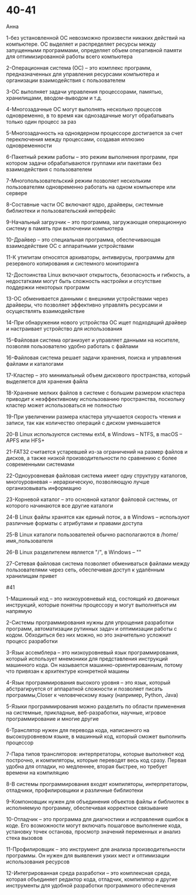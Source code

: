 # 40-41
Анна

1-без установленной ОС невозможно произвести никаких действий на компьютере. ОС выделяет и распределяет ресурсы между запущенными программами, определяет объем оперативной памяти для оптимизированной работы всего компьютера

2-Операционная система (ОС) – это комплекс программ, предназначенных для управления ресурсами компьютера и организации взаимодействия с пользователем

3-ОС выполняет задачи управления процессорами, памятью, хранилищами, вводом-выводом и т.д.

4-Многозадачные ОС могут выполнять несколько процессов одновременно, в то время как однозадачные могут обрабатывать только один процесс за раз

5-Многозадачность на одноядерном процессоре достигается за счет переключения между процессами, создавая иллюзию одновременности

6-Пакетный режим работы – это режим выполнения программ, при котором задачи обрабатываются группами или пакетами без взаимодействия с пользователем

7-Многопользовательский режим позволяет нескольким пользователям одновременно работать на одном компьютере или сервере

8-Составные части ОС включают ядро, драйверы, системные библиотеки и пользовательский интерфейс

9-Начальный загрузчик – это программа, загружающая операционную систему в память при включении компьютера

10-Драйвер – это специальная программа, обеспечивающая взаимодействие ОС с аппаратными устройствами

11-К утилитам относятся архиваторы, антивирусы, программы для резервного копирования и системного мониторинга

12-Достоинства Linux включают открытость, безопасность и гибкость, а недостатками могут быть сложность настройки и отсутствие поддержки некоторых программ

13-ОС обменивается данными с внешними устройствами через драйверы, что позволяет эффективно управлять ресурсами и осуществлять взаимодействие

14-При обнаружении нового устройства ОС ищет подходящий драйвер и настраивает устройство для использования

15-Файловая система организует и управляет данными на носителе, позволяя пользователю удобно работать с файлами

16-Файловая система решает задачи хранения, поиска и управления файлами и каталогами

17-Кластер – это минимальный объем дискового пространства, который выделяется для хранения файла

18-Хранение мелких файлов в системе с большим размером кластера приводит к неэффективному использованию пространства, поскольку кластер может использоваться не полностью

19-При увеличении размера кластера улучшается скорость чтения и записи, так как количество операций с диском уменьшается

20-В Linux используются системы ext4, в Windows – NTFS, в macOS – APFS или HFS+

21-FAT32 считается устаревшей из-за ограничений на размер файлов и дисков, а также низкой производительности по сравнению с более современными системами

22-Одноуровневая файловая система имеет одну структуру каталогов, многоуровневая – иерархическую, позволяющую лучше организовывать информацию

23-Корневой каталог – это основной каталог файловой системы, от которого начинаются все другие каталоги

24-В Linux файлы хранятся как единый поток, а в Windows – используют различные форматы с атрибутами и правами доступа

25-В Linux каталоги пользователей обычно располагаются в /home/имя_пользователя

26-В Linux разделителем является "/", в Windows – "\"

27-Сетевая файловая система позволяет обмениваться файлами между пользователями через сеть, обеспечивая доступ к удалённым хранилищам
привет

#41

1-Машинный код – это низкоуровневый код, состоящий из двоичных инструкций, которые понятны процессору и могут выполняться им напрямую

2-Системы программирования нужны для упрощения разработки программ, автоматизации рутинных задач и оптимизации работы с кодом. Обходиться без них можно, но это значительно усложнит процесс разработки

3-Язык ассемблера – это низкоуровневый язык программирования, который использует мнемоники для представления инструкций машинного кода. Он называется машинно-ориентированным, потому что привязан к архитектуре конкретной машины

4-Язык программирования высокого уровня – это язык, который абстрагируется от аппаратной сложности и позволяет писать программы,Closer к человеческому языку (например, Python, Java)

5-Языки программирования можно разделить по области применения на системные, прикладные, веб-разработки, научные, игровое программирование и многие другие

6-Транслятор нужен для перевода кода, написанного на высокоуровневом языке, в машинный код, который сможет выполнить процессор

7-Пара типов трансляторов: интерпретаторы, которые выполняют код построчно, и компиляторы, которые переводят весь код сразу. Первая удобна для отладки, но медленнее, вторая быстрее, но требует времени на компиляцию

8-В системы программирования входят компиляторы, интерпретаторы, отладчики, профилировщики и различные библиотеки

9-Компоновщик нужен для объединения объектов файлы и библиотек в исполняемую программу, обеспечивая корректное связывание

10-Отладчик – это программа для диагностики и исправления ошибок в коде. Его возможности могут включать пошаговое выполнение кода, установку точек останова, просмотр значений переменных и анализ стека вызовов

11-Профилировщик – это инструмент для анализа производительности программы. Он нужен для выявления узких мест и оптимизации использования ресурсов

12-Интегрированная среда разработки – это комплексная среда, которая объединяет редактор кода, отладчик, компилятор и другие инструменты для удобной разработки программного обеспечения
